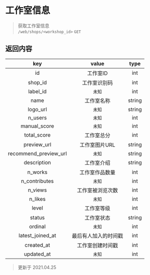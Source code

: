 # 工作室信息

> 获取工作室信息  
> `/web/shops/<workshop_id>` `GET`  


## 返回内容
|          key          |        value         |  type  |
| :-------------------: | :------------------: | :----: |
|          id           |       工作室ID       |  int   |
|        shop_id        |     工作室识别码     |  int   |
|       label_id        |        `未知`        |  int   |
|         name          |      工作室名称      | string |
|       logo_url        |        `未知`        | string |
|        n_users        |        `未知`        |  int   |
|     manual_score      |        `未知`        |  int   |
|      total_score      |      工作室总分      |  int   |
|      preview_url      |    工作室图片URL     | string |
| recommend_preview_url |        `未知`        | string |
|      description      |      工作室介绍      | string |
|        n_works        |    工作室作品数量    |  int   |
|     n_contributes     |        `未知`        |  int   |
|        n_views        |   工作室被浏览次数   |  int   |
|        n_likes        |        `未知`        |  int   |
|         level         |      工作室等级      |  int   |
|        status         |      工作室状态      | string |
|        ordinal        |        `未知`        |  int   |
|   latest_joined_at    | 最后有人加入的时间戳 |  int   |
|      created_at       |   工作室创建时间戳   |  int   |
|      updated_at       |        `未知`        |  int   |


> 更新于 2021.04.25